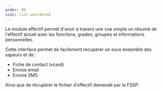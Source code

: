 ```yaml
---
order: 99
icon: list-unordered
---
```


Le module effectif permet d'avoir à travers une vue simple un résumé de l'effectif actuel avec les fonctions, grades, groupes et informations personnelles.

Cette interface permet de facilement récupérer un sous ensemble des sapeurs et de :

- Fiche de contact (vcard)
- Envoie email
- Envoie SMS

Ainsi que de récupérer le fichier d'effectif demandé par la FSSP.
